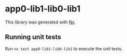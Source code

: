 # app0-lib1-lib0-lib1

This library was generated with [Nx](https://nx.dev).

## Running unit tests

Run `nx test app0-lib1-lib0-lib1` to execute the unit tests.
